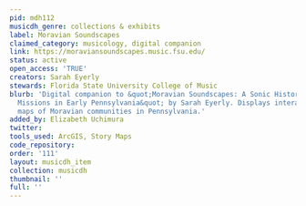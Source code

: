 ```yaml
---
pid: mdh112
musicdh_genre: collections & exhibits
label: Moravian Soundscapes
claimed_category: musicology, digital companion
link: https://moraviansoundscapes.music.fsu.edu/
status: active
open_access: 'TRUE'
creators: Sarah Eyerly
stewards: Florida State University College of Music
blurb: 'Digital companion to &quot;Moravian Soundscapes: A Sonic History of the Moravian
  Missions in Early Pennsylvania&quot; by Sarah Eyerly. Displays interactive and story
  maps of Moravian communities in Pennsylvania.'
added_by: Elizabeth Uchimura
twitter: 
tools_used: ArcGIS, Story Maps
code_repository: 
order: '111'
layout: musicdh_item
collection: musicdh
thumbnail: ''
full: ''
---
```


